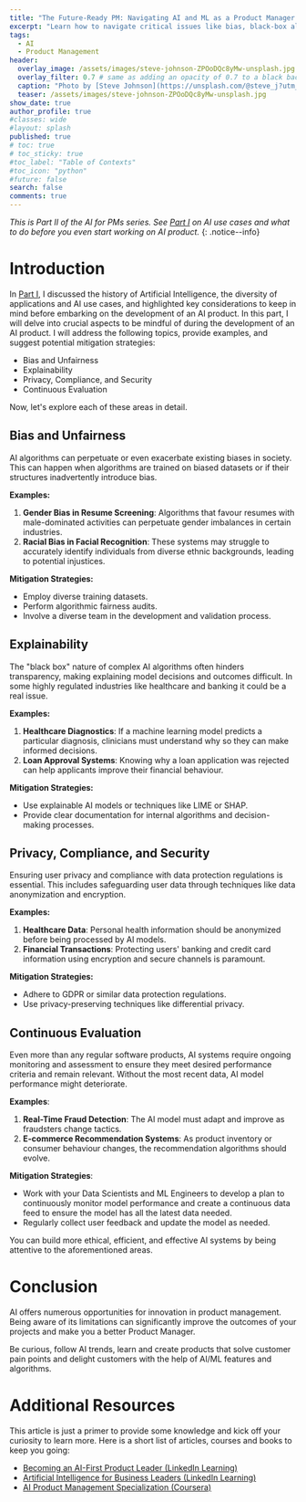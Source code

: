 ```yaml
---
title: "The Future-Ready PM: Navigating AI and ML as a Product Manager - Part 2"
excerpt: "Learn how to navigate critical issues like bias, black-box algorithms, and data security, while setting up for ongoing success through continuous evaluation."
tags:
  - AI
  - Product Management
header:
  overlay_image: /assets/images/steve-johnson-ZPOoDQc8yMw-unsplash.jpg
  overlay_filter: 0.7 # same as adding an opacity of 0.7 to a black background
  caption: "Photo by [Steve Johnson](https://unsplash.com/@steve_j?utm_source=unsplash&utm_medium=referral&utm_content=creditCopyText) on [**Unsplash**](https://unsplash.com/photos/ZPOoDQc8yMw?utm_source=unsplash&utm_medium=referral&utm_content=creditCopyText)"
  teaser: /assets/images/steve-johnson-ZPOoDQc8yMw-unsplash.jpg
show_date: true
author_profile: true
#classes: wide
#layout: splash
published: true
# toc: true
# toc_sticky: true
#toc_label: "Table of Contexts"
#toc_icon: "python"  
#future: false
search: false
comments: true
---
```


_This is Part II of the AI for PMs series. See [Part I](/AI-primer-for-pm/) on AI use cases and what to do before you even start working on AI product._
{: .notice--info}


# Introduction

In [Part I](/AI-primer-for-pm/), I discussed the history of Artificial Intelligence, the diversity of applications and AI use cases, and highlighted key considerations to keep in mind before embarking on the development of an AI product. In this part, I will delve into crucial aspects to be mindful of during the development of an AI product. I will address the following topics, provide examples, and suggest potential mitigation strategies:

- Bias and Unfairness
- Explainability
- Privacy, Compliance, and Security
- Continuous Evaluation

Now, let's explore each of these areas in detail.

## Bias and Unfairness
AI algorithms can perpetuate or even exacerbate existing biases in society. This can happen when algorithms are trained on biased datasets or if their structures inadvertently introduce bias.

**Examples:**

1. **Gender Bias in Resume Screening**: Algorithms that favour resumes with male-dominated activities can perpetuate gender imbalances in certain industries.
2. **Racial Bias in Facial Recognition**: These systems may struggle to accurately identify individuals from diverse ethnic backgrounds, leading to potential injustices.

**Mitigation Strategies:**
- Employ diverse training datasets.
- Perform algorithmic fairness audits.
- Involve a diverse team in the development and validation process.

## Explainability
The "black box" nature of complex AI algorithms often hinders transparency, making explaining model decisions and outcomes difficult. In some highly regulated industries like healthcare and banking it could be a real issue. 

**Examples:**
1. **Healthcare Diagnostics**: If a machine learning model predicts a particular diagnosis, clinicians must understand why so they can make informed decisions.
2. **Loan Approval Systems**: Knowing why a loan application was rejected can help applicants improve their financial behaviour.

**Mitigation Strategies:**
- Use explainable AI models or techniques like LIME or SHAP.
- Provide clear documentation for internal algorithms and decision-making processes.

## Privacy, Compliance, and Security
Ensuring user privacy and compliance with data protection regulations is essential. This includes safeguarding user data through techniques like data anonymization and encryption.

**Examples:**
1. **Healthcare Data**: Personal health information should be anonymized before being processed by AI models.
2. **Financial Transactions**: Protecting users' banking and credit card information using encryption and secure channels is paramount.

**Mitigation Strategies:**
- Adhere to GDPR or similar data protection regulations.
- Use privacy-preserving techniques like differential privacy.

## Continuous Evaluation
Even more than any regular software products, AI systems require ongoing monitoring and assessment to ensure they meet desired performance criteria and remain relevant. Without the most recent data, AI model performance might deteriorate.

**Examples**:
1. **Real-Time Fraud Detection**: The AI model must adapt and improve as fraudsters change tactics.
2. **E-commerce Recommendation Systems**: As product inventory or consumer behaviour changes, the recommendation algorithms should evolve.

**Mitigation Strategies**:
- Work with your Data Scientists and ML Engineers to develop a plan to continuously monitor model performance and create a continuous data feed to ensure the model has all the latest data needed.
- Regularly collect user feedback and update the model as needed.


You can build more ethical, efficient, and effective AI systems by being attentive to the aforementioned areas.

# Conclusion

AI offers numerous opportunities for innovation in product management. Being aware of its limitations can significantly improve the outcomes of your projects and make you a better Product Manager. 

Be curious, follow AI trends, learn and create products that solve customer pain points and delight customers with the help of AI/ML features and algorithms. 

# Additional Resources

This article is just a primer to provide some knowledge and kick off your curiosity to learn more. Here is a short list of articles, courses and books to keep you going:

- [Becoming an AI-First Product Leader (LinkedIn Learning)](https://www.linkedin.com/learning/becoming-an-ai-first-product-leader/becoming-an-ai-first-product-leader?autoplay=true&u=2142274)
- [Artificial Intelligence for Business Leaders (LinkedIn Learning)](https://www.linkedin.com/learning/artificial-intelligence-for-business-leaders/welcome-to-the-course?autoplay=true&u=2142274)
- [AI Product Management Specialization (Coursera)](https://www.coursera.org/specializations/ai-product-management-duke)